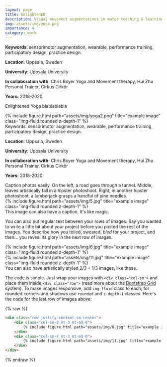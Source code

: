 ```yaml
---
layout: page
title: EnlightenED
description: Visual movement augmentations in motor teaching & learning practices
img: assets/img/yoga.png
importance: 4
category: work
---
```


**Keywords**: sensorimotor augmentation, wearable, performance training, participatory design, practice design.

**Location**: Uppsala, Sweden

**University**: Uppsala University

**In collaboration with**: Chris Boyer Yoga and Movement therapy, Hui Zhu Personal Trainer, Cirkus Cirkör

**Years:** 2018-2020

Enlightened Yoga blablablabla

<div class="row">
    <div class="col-sm mt-2 mt-md-0">
        {% include figure.html path="assets/img/yoga2.png" title="example image" class="img-fluid rounded z-depth-1" %}
    </div>
    <div class="col-sm mt-3 mt-md-0">
      Keywords: sensorimotor augmentation, wearable, performance training, participatory design, practice design.

**Location**: Uppsala, Sweden

**University**: Uppsala University

**In collaboration with**: Chris Boyer Yoga and Movement therapy, Hui Zhu Personal Trainer, Cirkus Cirkör

**Years:** 2018-2020 
    </div>
   
</div>
<div class="caption">
    Caption photos easily. On the left, a road goes through a tunnel. Middle, leaves artistically fall in a hipster photoshoot. Right, in another hipster photoshoot, a lumberjack grasps a handful of pine needles.
</div>
<div class="row">
    <div class="col-sm mt-3 mt-md-0">
        {% include figure.html path="assets/img/5.jpg" title="example image" class="img-fluid rounded z-depth-1" %}
    </div>
</div>
<div class="caption">
    This image can also have a caption. It's like magic.
</div>

You can also put regular text between your rows of images.
Say you wanted to write a little bit about your project before you posted the rest of the images.
You describe how you toiled, sweated, *bled* for your project, and then... you reveal its glory in the next row of images.


<div class="row justify-content-sm-center">
    <div class="col-sm-8 mt-3 mt-md-0">
        {% include figure.html path="assets/img/6.jpg" title="example image" class="img-fluid rounded z-depth-1" %}
    </div>
    <div class="col-sm-4 mt-3 mt-md-0">
        {% include figure.html path="assets/img/11.jpg" title="example image" class="img-fluid rounded z-depth-1" %}
    </div>
</div>
<div class="caption">
    You can also have artistically styled 2/3 + 1/3 images, like these.
</div>


The code is simple.
Just wrap your images with `<div class="col-sm">` and place them inside `<div class="row">` (read more about the <a href="https://getbootstrap.com/docs/4.4/layout/grid/">Bootstrap Grid</a> system).
To make images responsive, add `img-fluid` class to each; for rounded corners and shadows use `rounded` and `z-depth-1` classes.
Here's the code for the last row of images above:

{% raw %}
```html
<div class="row justify-content-sm-center">
    <div class="col-sm-8 mt-3 mt-md-0">
        {% include figure.html path="assets/img/6.jpg" title="example image" class="img-fluid rounded z-depth-1" %}
    </div>
    <div class="col-sm-4 mt-3 mt-md-0">
        {% include figure.html path="assets/img/11.jpg" title="example image" class="img-fluid rounded z-depth-1" %}
    </div>
</div>
```
{% endraw %}
